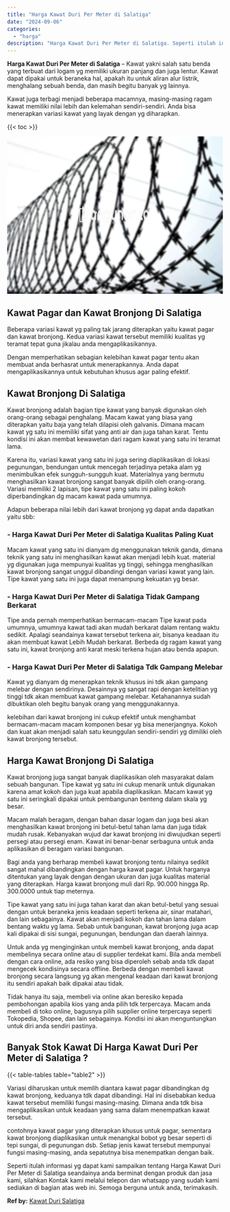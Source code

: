 ```yaml
---
title: "Harga Kawat Duri Per Meter di Salatiga"
date: "2024-09-06"
categories: 
  - "harga"
description: "Harga Kawat Duri Per Meter di Salatiga. Seperti itulah informasi yg dapat kami sampaikan tentang Harga Kawat Duri Per Meter di Salatiga seandainya anda bermi..."
---
```


**Harga Kawat Duri Per Meter di Salatiga** – Kawat yakni salah satu benda yang terbuat dari logam yg memiliki ukuran panjang dan juga lentur. Kawat dapat dipakai untuk beraneka hal, apakah itu untuk aliran alur listrik, menghalang sebuah benda, dan masih begitu banyak yg lainnya.

Kawat juga terbagi menjadi beberapa macamnya, masing-masing ragam kawat memiliki nilai lebih dan kelemahan sendiri-sendiri. Anda bisa menerapkan variasi kawat yang layak dengan yg diharapkan.

{{< toc >}}

![Harga Kawat Duri Per Meter di Salatiga](/images/jual-kawat-murah44.png)

## Kawat Pagar dan Kawat Bronjong Di Salatiga

Beberapa variasi kawat yg paling tak jarang diterapkan yaitu kawat pagar dan kawat bronjong. Kedua variasi kawat tersebut memiliki kualitas yg teramat tepat guna jikalau anda mengaplikasikannya.

Dengan memperhatikan sebagian kelebihan kawat pagar tentu akan membuat anda berhasrat untuk menerapkannya. Anda dapat mengaplikasikannya untuk kebutuhan khusus agar paling efektif.

## Kawat Bronjong Di Salatiga

Kawat bronjong adalah bagian tipe kawat yang banyak digunakan oleh orang-orang sebagai penghalang. Macam kawat yang biasa yang diterapkan yaitu baja yang telah dilapisi oleh galvanis. Dimana macam kawat yg satu ini memiliki sifat yang anti air dan juga tahan karat. Tentu kondisi ini akan membat kewawetan dari ragam kawat yang satu ini teramat lama.

Karena itu, variasi kawat yang satu ini juga sering diaplikasikan di lokasi pegunungan, bendungan untuk mencegah terjadinya petaka alam yg menimbulkan efek sungguh-sungguh kuat. Materialnya yang bermutu menghasilkan kawat bronjong sangat banyak dipilih oleh orang-orang. Variasi memiliki 2 lapisan, tipe kawat yang satu ini paling kokoh diperbandingkan dg macam kawat pada umumnya.

Adapun beberapa nilai lebih dari kawat bronjong yg dapat anda dapatkan yaitu sbb:

### \- Harga Kawat Duri Per Meter di Salatiga Kualitas Paling Kuat

Macam kawat yang satu ini dianyam dg menggunakan teknik ganda, dimana teknik yang satu ini menghasilkan kawat akan menjadi lebih kuat. material yg digunakan juga mempunyai kualitas yg tinggi, sehingga menghasilkan kawat bronjong sangat unggul dibandingi dengan variasi kawat yang lain. Tipe kawat yang satu ini juga dapat menampung kekuatan yg besar.

### \- Harga Kawat Duri Per Meter di Salatiga Tidak Gampang Berkarat

Tipe anda pernah memperhatikan bermacam-macam Tipe kawat pada umumnya, umumnya kawat tadi akan mudah berkarat dalam rentang waktu sedikit. Apalagi seandainya kawat tersebut terkena air, bisanya keadaan itu akan membuat kawat Lebih Mudah berkarat. Berbeda dg ragam kawat yang satu ini, kawat bronjong anti karat meski terkena hujan atau benda apapun.

### \- Harga Kawat Duri Per Meter di Salatiga Tdk Gampang Melebar

Kawat yg dianyam dg menerapkan teknik khusus ini tdk akan gampang melebar dengan sendirinya. Desainnya yg sangat rapi dengan ketelitian yg tinggi tdk akan membuat kawat gampang melebar. Ketahanannya sudah dibuktikan oleh begitu banyak orang yang menggunakannya.

kelebihan dari kawat bronjong ini cukup efektif untuk menghambat bermacam-macam macam komponen besar yg bisa menerjangnya. Kokoh dan kuat akan menjadi salah satu keunggulan sendiri-sendiri yg dimiliki oleh kawat bronjong tersebut.

## Harga Kawat Bronjong Di Salatiga

Kawat bronjong juga sangat banyak diaplikasikan oleh masyarakat dalam sebuah bangunan. Tipe kawat yg satu ini cukup menarik untuk digunakan karena amat kokoh dan juga kuat apabila diaplikasikan. Macam kawat yg satu ini seringkali dipakai untuk pembangunan benteng dalam skala yg besar.

Macam malah beragam, dengan bahan dasar logam dan juga besi akan menghasilkan kawat bronjong ini betul-betul tahan lama dan juga tidak mudah rusak. Kebanyakan wujud dar kawat bronjong ini diwujudkan seperti persegi atau persegi enam. Kawat ini benar-benar serbaguna untuk anda aplikasikan di beragam variasi bangunan.

Bagi anda yang berharap membeli kawat bronjong tentu nilainya sedikit sangat mahal dibandingkan dengan harga kawat pagar. Untuk harganya ditentukan yang layak dengan dengan ukuran dan juga kualitas material yang diterapkan. Harga kawat bronjong muli dari Rp. 90.000 hingga Rp. 300.0000 untuk tiap meternya.

Tipe kawat yang satu ini juga tahan karat dan akan betul-betul yang sesuai dengan untuk beraneka jenis keadaan seperti terkena air, sinar matahari, dan lain sebagainya. Kawat akan menjadi kokoh dan tahan lama dalam bentang waktu yg lama. Sebab untuk bangunan, kawat bronjong juga acap kali dipakai di sisi sungai, pegunungan, bendungan dan daerah lainnya.

Untuk anda yg menginginkan untuk membeli kawat bronjong, anda dapat membelinya secara online atau di supplier terdekat kami. Bila anda membeli dengan cara online, ada resiko yang bisa diperoleh sebab anda tdk dapat mengecek kondisinya secara offline. Berbeda dengan membeli kawat bronjong secara langsung yg akan mengenal keadaan dari kawat bronjong itu sendiri apakah baik dipakai atau tidak.

Tidak hanya itu saja, membeli via online akan beresiko kepada pembohongan apabila kios yang anda pilih tdk terpercaya. Macam anda membeli di toko online, bagusnya pilih supplier online terpercaya seperti Tokopedia, Shopee, dan lain sebagainya. Kondisi ini akan menguntungkan untuk diri anda sendiri pastinya.

## Banyak Stok Kawat Di Harga Kawat Duri Per Meter di Salatiga ?

{{< table-tables table="table2" >}}

Variasi diharuskan untuk memlih diantara kawat pagar dibandingkan dg kawat bronjong, keduanya tdk dapat dibandingi. Hal ini disebabkan kedua kawat tersebut memiliki fungsi masing-masing. Dimana anda tdk bisa mengaplikasikan untuk keadaan yang sama dalam menempatkan kawat tersebut.

contohnya kawat pagar yang diterapkan khusus untuk pagar, sementara kawat bronjong diaplikasikan untuk menangkal bobot yg besar seperti di tepi sungai, di pegunungan dsb. Setiap jenis kawat tersebut mempunyai fungsi masing-masing, anda sepatutnya bisa menempatkan dengan baik.

Seperti itulah informasi yg dapat kami sampaikan tentang Harga Kawat Duri Per Meter di Salatiga seandainya anda berminat dengan produk dan jasa kami, silahkan Kontak kami melalui telepon dan whatsapp yang sudah kami sediakan di bagian atas web ini. Semoga berguna untuk anda, terimakasih.

**Ref by:** [Kawat Duri Salatiga](https://id.wikipedia.org/wiki/Kawat)
